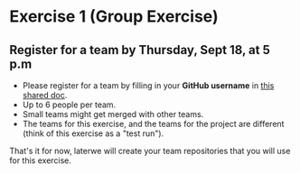 # Exercise 1 (Group Exercise)

## Register for a team by Thursday, Sept 18, at 5 p.m

 * Please register for a team by filling in your **GitHub username** in [this shared doc](https://docs.google.com/spreadsheets/d/1dpJLd1plT22f2bhnHbvw4zMiK4ZZeJnx9Hks4u1H274/edit#gid=0).
 * Up to 6 people per team.
 * Small teams might get merged with other teams.
 * The teams for this exercise, and the teams for the project are different (think of this exercise as a "test run").


That's it for now, laterwe will create your team repositories that you will use for this exercise.

